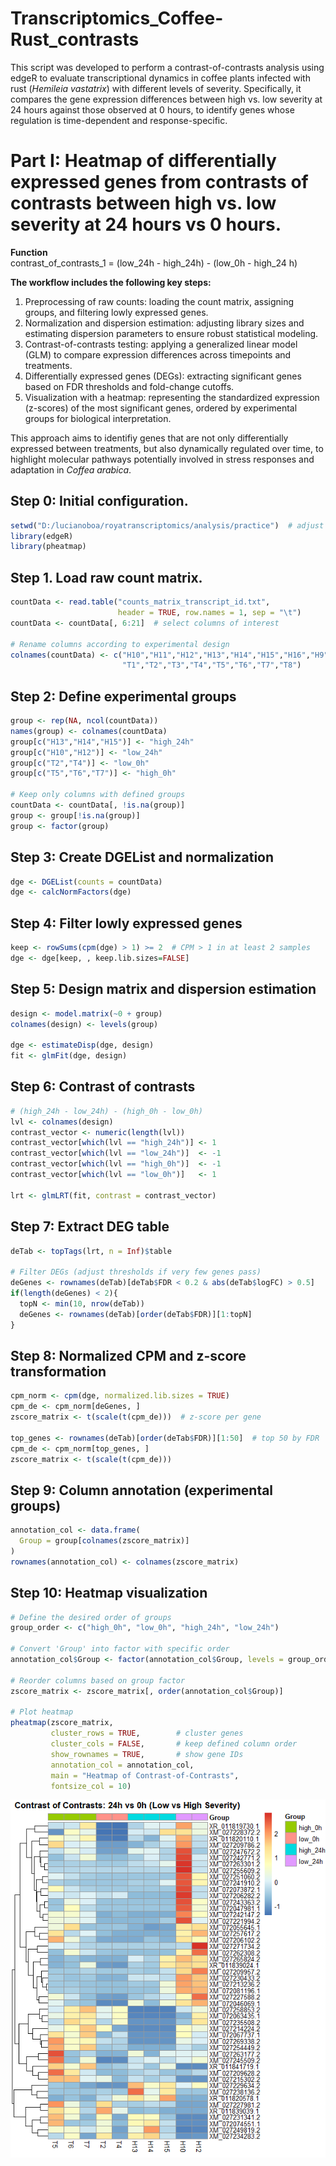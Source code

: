 # Transcriptomics_Coffee-Rust_contrasts
This script was developed to perform a contrast-of-contrasts analysis using edgeR to evaluate transcriptional dynamics in coffee plants infected with rust (*Hemileia vastatrix*) with different levels of severity. Specifically, it compares the gene expression differences between high vs. low severity at 24 hours against those observed at 0 hours, to identify genes whose regulation is time-dependent and response-specific.

# Part I: Heatmap of differentially expressed genes from contrasts of contrasts between high vs. low severity at 24 hours vs 0 hours. 

**Function**  
contrast_of_contrasts_1 = (low_24h - high_24h) - (low_0h - high_24 h)

**The workflow includes the following key steps:**
1. Preprocessing of raw counts: loading the count matrix, assigning groups, and filtering lowly expressed genes.
2. Normalization and dispersion estimation: adjusting library sizes and estimating dispersion parameters to ensure robust statistical modeling.
3. Contrast-of-contrasts testing: applying a generalized linear model (GLM) to compare expression differences across timepoints and treatments.
4. Differentially expressed genes (DEGs): extracting significant genes based on FDR thresholds and fold-change cutoffs.
5. Visualization with a heatmap: representing the standardized expression (z-scores) of the most significant genes, ordered by experimental groups for biological interpretation.

This approach aims to identifiy genes that are not only differentially expressed between treatments, but also dynamically regulated over time, to highlight molecular pathways potentially involved in stress responses and adaptation in *Coffea arabica*.

## Step 0: Initial configuration. 
```r
setwd("D:/lucianoboa/royatranscriptomics/analysis/practice")  # adjust path
library(edgeR)
library(pheatmap)
```

## Step 1. Load raw count matrix. 
```r
countData <- read.table("counts_matrix_transcript_id.txt", 
                        header = TRUE, row.names = 1, sep = "\t")
countData <- countData[, 6:21]  # select columns of interest

# Rename columns according to experimental design
colnames(countData) <- c("H10","H11","H12","H13","H14","H15","H16","H9",
                         "T1","T2","T3","T4","T5","T6","T7","T8")
```

## Step 2: Define experimental groups
```r
group <- rep(NA, ncol(countData))
names(group) <- colnames(countData)
group[c("H13","H14","H15")] <- "high_24h"
group[c("H10","H12")] <- "low_24h" 
group[c("T2","T4")] <- "low_0h" 
group[c("T5","T6","T7")] <- "high_0h"

# Keep only columns with defined groups
countData <- countData[, !is.na(group)]
group <- group[!is.na(group)]
group <- factor(group)
```

## Step 3: Create DGEList and normalization
```r
dge <- DGEList(counts = countData)
dge <- calcNormFactors(dge)
```

## Step 4: Filter lowly expressed genes
```r
keep <- rowSums(cpm(dge) > 1) >= 2  # CPM > 1 in at least 2 samples
dge <- dge[keep, , keep.lib.sizes=FALSE]
```

## Step 5: Design matrix and dispersion estimation
```r
design <- model.matrix(~0 + group)
colnames(design) <- levels(group)

dge <- estimateDisp(dge, design)
fit <- glmFit(dge, design)
```

## Step 6: Contrast of contrasts
```r
# (high_24h - low_24h) - (high_0h - low_0h)
lvl <- colnames(design)
contrast_vector <- numeric(length(lvl))
contrast_vector[which(lvl == "high_24h")] <- 1
contrast_vector[which(lvl == "low_24h")]  <- -1
contrast_vector[which(lvl == "high_0h")]  <- -1
contrast_vector[which(lvl == "low_0h")]   <- 1

lrt <- glmLRT(fit, contrast = contrast_vector)
```

## Step 7: Extract DEG table
```r
deTab <- topTags(lrt, n = Inf)$table

# Filter DEGs (adjust thresholds if very few genes pass)
deGenes <- rownames(deTab)[deTab$FDR < 0.2 & abs(deTab$logFC) > 0.5]
if(length(deGenes) < 2){
  topN <- min(10, nrow(deTab))
  deGenes <- rownames(deTab)[order(deTab$FDR)][1:topN]
}
```

## Step 8: Normalized CPM and z-score transformation
```r
cpm_norm <- cpm(dge, normalized.lib.sizes = TRUE)
cpm_de <- cpm_norm[deGenes, ]
zscore_matrix <- t(scale(t(cpm_de)))  # z-score per gene

top_genes <- rownames(deTab)[order(deTab$FDR)][1:50]  # top 50 by FDR
cpm_de <- cpm_norm[top_genes, ]
zscore_matrix <- t(scale(t(cpm_de)))
```

## Step 9: Column annotation (experimental groups)
```r
annotation_col <- data.frame(
  Group = group[colnames(zscore_matrix)]
)
rownames(annotation_col) <- colnames(zscore_matrix)
```

## Step 10: Heatmap visualization
```r
# Define the desired order of groups
group_order <- c("high_0h", "low_0h", "high_24h", "low_24h")

# Convert 'Group' into factor with specific order
annotation_col$Group <- factor(annotation_col$Group, levels = group_order)

# Reorder columns based on group factor
zscore_matrix <- zscore_matrix[, order(annotation_col$Group)]

# Plot heatmap
pheatmap(zscore_matrix,
         cluster_rows = TRUE,        # cluster genes
         cluster_cols = FALSE,       # keep defined column order
         show_rownames = TRUE,       # show gene IDs
         annotation_col = annotation_col,
         main = "Heatmap of Contrast-of-Contrasts",
         fontsize_col = 10)
```
![heatmap](figures/heatmap_contrasts_dge.png)
